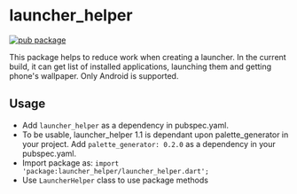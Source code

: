 # launcher_helper

[![pub package](https://img.shields.io/pub/v/launcher_helper.svg)](
https://pub.dartlang.org/packages/launcher_helper)

This package helps to reduce work when creating a launcher. In the current build, it can get list of installed applications, launching them and getting phone's wallpaper. Only Android is supported.

## Usage

- Add `launcher_helper` as a dependency in pubspec.yaml.
- To be usable, launcher_helper 1.1 is dependant upon palette_generator in your project. Add `palette_generator: 0.2.0` as a dependency in your pubspec.yaml.
- Import package as: `import 'package:launcher_helper/launcher_helper.dart';`
- Use `LauncherHelper` class to use package methods
